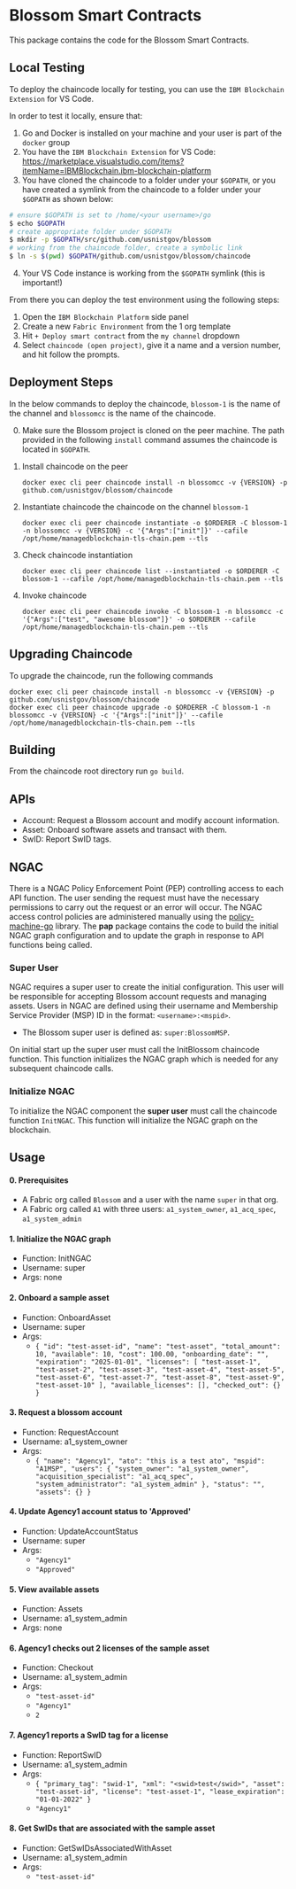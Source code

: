 # Blossom Smart Contracts
This package contains the code for the Blossom Smart Contracts.

## Local Testing

To deploy the chaincode locally for testing, you can use the `IBM Blockchain Extension` for VS Code.

In order to test it locally, ensure that:
1. Go and Docker is installed on your machine and your user is part of the `docker` group
2. You have the `IBM Blockchain Extension` for VS Code: https://marketplace.visualstudio.com/items?itemName=IBMBlockchain.ibm-blockchain-platform
3. You have cloned the chaincode to a folder under your `$GOPATH`, or you have created a symlink from the chaincode to a folder under your `$GOPATH` as shown below:
```bash
# ensure $GOPATH is set to /home/<your username>/go
$ echo $GOPATH
# create appropriate folder under $GOPATH
$ mkdir -p $GOPATH/src/github.com/usnistgov/blossom
# working from the chaincode folder, create a symbolic link
$ ln -s $(pwd) $GOPATH/github.com/usnistgov/blossom/chaincode
```
4. Your VS Code instance is working from the `$GOPATH` symlink (this is important!)

From there you can deploy the test environment using the following steps:
1. Open the `IBM Blockchain Platform` side panel
2. Create a new `Fabric Environment` from the 1 org template
3. Hit `+ Deploy smart contract` from the `my channel` dropdown
4. Select `chaincode (open project)`, give it a name and a version number, and hit follow the prompts.

## Deployment Steps
In the below commands to deploy the chaincode, `blossom-1` is the name of the channel and `blossomcc` is the name of the chaincode.

0. Make sure the Blossom project is cloned on the peer machine.  The path provided in the following `install` command
   assumes the chaincode is located in `$GOPATH`.
   
1. Install chaincode on the peer
   
   ```
   docker exec cli peer chaincode install -n blossomcc -v {VERSION} -p github.com/usnistgov/blossom/chaincode
   ```

2. Instantiate chaincode the chaincode on the channel `blossom-1`
   
   ```
   docker exec cli peer chaincode instantiate -o $ORDERER -C blossom-1 -n blossomcc -v {VERSION} -c '{"Args":["init"]}' --cafile /opt/home/managedblockchain-tls-chain.pem --tls
   ```

3. Check chaincode instantiation

   ```
   docker exec cli peer chaincode list --instantiated -o $ORDERER -C blossom-1 --cafile /opt/home/managedblockchain-tls-chain.pem --tls
   ```

4. Invoke chaincode

   ```
   docker exec cli peer chaincode invoke -C blossom-1 -n blossomcc -c  '{"Args":["test", "awesome blossom"]}' -o $ORDERER --cafile /opt/home/managedblockchain-tls-chain.pem --tls
   ```

## Upgrading Chaincode
To upgrade the chaincode, run the following commands

```
docker exec cli peer chaincode install -n blossomcc -v {VERSION} -p github.com/usnistgov/blossom/chaincode  
docker exec cli peer chaincode upgrade -o $ORDERER -C blossom-1 -n blossomcc -v {VERSION} -c '{"Args":["init"]}' --cafile /opt/home/managedblockchain-tls-chain.pem --tls
```

## Building
From the chaincode root directory run `go build`.

## APIs

  - Account: Request a Blossom account and modify account information.
  - Asset: Onboard software assets and transact with them.
  - SwID: Report SwID tags.

## NGAC
There is a NGAC Policy Enforcement Point (PEP) controlling access to each API function.  The user sending the request must
have the necessary permissions to carry out the request or an error will occur. The NGAC access control policies are 
administered manually using the [policy-machine-go](https://github.com/PM-Master/policy-machine-go) library.
The **pap** package contains the code to build the initial NGAC graph configuration and to update the graph in response 
to API functions being called.

### Super User
NGAC requires a super user to create the initial configuration. This user will be responsible for accepting Blossom account 
requests and managing assets. Users in NGAC are defined using their username and Membership Service Provider (MSP) ID in the format:
`<username>:<mspid>`.  

- The Blossom super user is defined as: `super:BlossomMSP`.

On initial start up the super user must call the InitBlossom chaincode function.  This function initializes the NGAC graph
which is needed for any subsequent chaincode calls.

### Initialize NGAC
To initialize the NGAC component the **super user** must call the chaincode function `InitNGAC`.  This function
will initialize the NGAC graph on the blockchain.

## Usage

#### 0. Prerequisites

- A Fabric org called `Blossom` and a user with the name `super` in that org.
- A Fabric org called `A1` with three users: `a1_system_owner`, `a1_acq_spec`, `a1_system_admin`

#### 1. Initialize the NGAC graph

   - Function: InitNGAC
   - Username: super
   - Args: none


#### 2. Onboard a sample asset

   - Function: OnboardAsset
   - Username: super
   - Args:
      - `
        {
           "id": "test-asset-id",
           "name": "test-asset",
           "total_amount": 10,
           "available": 10,
           "cost": 100.00,
           "onboarding_date": "",
           "expiration": "2025-01-01",
           "licenses": [
            "test-asset-1",
            "test-asset-2",
            "test-asset-3",
            "test-asset-4",
            "test-asset-5",
            "test-asset-6",
            "test-asset-7",
            "test-asset-8",
            "test-asset-9",
            "test-asset-10"
           ],
           "available_licenses": [],
           "checked_out": {}
        }
        `
   
#### 3. Request a blossom account

   - Function: RequestAccount
   - Username: a1_system_owner
   - Args:
      - `
        {
          "name": "Agency1",
          "ato": "this is a test ato",
          "mspid": "A1MSP",
          "users": {
            "system_owner": "a1_system_owner",
            "acquisition_specialist": "a1_acq_spec",
            "system_administrator": "a1_system_admin"
          },
          "status": "",
          "assets": {}
        }
        `


#### 4. Update Agency1 account status to 'Approved'

   - Function: UpdateAccountStatus
   - Username: super
   - Args:
      - `"Agency1"`
      - `"Approved"`


#### 5. View available assets

   - Function: Assets
   - Username: a1_system_admin
   - Args: none


#### 6. Agency1 checks out 2 licenses of the sample asset

   - Function: Checkout
   - Username: a1_system_admin
   - Args:
      - `"test-asset-id"`
      - `"Agency1"`
      - `2`


#### 7. Agency1 reports a SwID tag for a license

   - Function: ReportSwID
   - Username: a1_system_admin
   - Args:
      - `
        {
            "primary_tag": "swid-1",
            "xml": "<swid>test</swid>",
            "asset": "test-asset-id",
            "license": "test-asset-1",
            "lease_expiration": "01-01-2022"
        }
        `
      - `"Agency1"`


#### 8. Get SwIDs that are associated with the sample asset

   - Function: GetSwIDsAssociatedWithAsset
   - Username: a1_system_admin
   - Args:
      - `"test-asset-id"`
